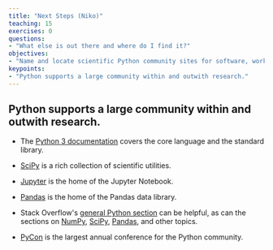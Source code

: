 ```yaml
---
title: "Next Steps (Niko)"
teaching: 15
exercises: 0
questions:
- "What else is out there and where do I find it?"
objectives:
- "Name and locate scientific Python community sites for software, workshops, and help."
keypoints:
- "Python supports a large community within and outwith research."
---
```

## Python supports a large community within and outwith research.

*   The [Python 3 documentation](https://docs.python.org/3/) covers the core language
    and the standard library.

*   [SciPy](scipy.org) is a rich collection of scientific utilities.

*   [Jupyter](jupyter.org) is the home of the Jupyter Notebook.

*   [Pandas](pandas.pydata.org) is the home of the Pandas data library.

*   Stack Overflow's [general Python section](http://stackoverflow.com/questions/tagged/python)
    can be helpful,
    as can the sections on [NumPy](http://stackoverflow.com/questions/tagged/numpy),
    [SciPy](http://stackoverflow.com/questions/tagged/scipy),
    [Pandas](http://stackoverflow.com/questions/tagged/pandas),
    and other topics.

*   [PyCon](pycon.org/) is the largest annual conference for the Python community.
